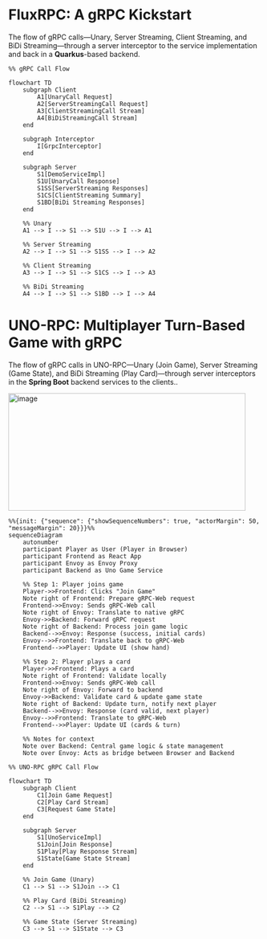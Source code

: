 # FluxRPC: A gRPC Kickstart

The flow of gRPC calls—Unary, Server Streaming, Client Streaming, and BiDi Streaming—through a server interceptor to the service implementation and back in a **Quarkus**-based backend.

```mermaid
%% gRPC Call Flow

flowchart TD
    subgraph Client
        A1[UnaryCall Request]
        A2[ServerStreamingCall Request]
        A3[ClientStreamingCall Stream]
        A4[BiDiStreamingCall Stream]
    end

    subgraph Interceptor
        I[GrpcInterceptor]
    end

    subgraph Server
        S1[DemoServiceImpl]
        S1U[UnaryCall Response]
        S1SS[ServerStreaming Responses]
        S1CS[ClientStreaming Summary]
        S1BD[BiDi Streaming Responses]
    end

    %% Unary
    A1 --> I --> S1 --> S1U --> I --> A1

    %% Server Streaming
    A2 --> I --> S1 --> S1SS --> I --> A2

    %% Client Streaming
    A3 --> I --> S1 --> S1CS --> I --> A3

    %% BiDi Streaming
    A4 --> I --> S1 --> S1BD --> I --> A4
```

# UNO-RPC: Multiplayer Turn-Based Game with gRPC

The flow of gRPC calls in UNO-RPC—Unary (Join Game), Server Streaming (Game State), and BiDi Streaming (Play Card)—through server interceptors in the **Spring Boot** backend services to the clients..

<img width="473" height="234" alt="image" src="https://github.com/user-attachments/assets/f31195f4-5df5-44a1-89e9-98593c814953" />

```mermaid
%%{init: {"sequence": {"showSequenceNumbers": true, "actorMargin": 50, "messageMargin": 20}}}%%
sequenceDiagram
    autonumber
    participant Player as User (Player in Browser)
    participant Frontend as React App
    participant Envoy as Envoy Proxy
    participant Backend as Uno Game Service

    %% Step 1: Player joins game
    Player->>Frontend: Clicks "Join Game"
    Note right of Frontend: Prepare gRPC-Web request
    Frontend->>Envoy: Sends gRPC-Web call
    Note right of Envoy: Translate to native gRPC
    Envoy->>Backend: Forward gRPC request
    Note right of Backend: Process join game logic
    Backend-->>Envoy: Response (success, initial cards)
    Envoy-->>Frontend: Translate back to gRPC-Web
    Frontend-->>Player: Update UI (show hand)

    %% Step 2: Player plays a card
    Player->>Frontend: Plays a card
    Note right of Frontend: Validate locally
    Frontend->>Envoy: Sends gRPC-Web call
    Note right of Envoy: Forward to backend
    Envoy->>Backend: Validate card & update game state
    Note right of Backend: Update turn, notify next player
    Backend-->>Envoy: Response (card valid, next player)
    Envoy-->>Frontend: Translate to gRPC-Web
    Frontend-->>Player: Update UI (cards & turn)
    
    %% Notes for context
    Note over Backend: Central game logic & state management
    Note over Envoy: Acts as bridge between Browser and Backend
```

```mermaid
%% UNO-RPC gRPC Call Flow

flowchart TD
    subgraph Client
        C1[Join Game Request]
        C2[Play Card Stream]
        C3[Request Game State]
    end

    subgraph Server
        S1[UnoServiceImpl]
        S1Join[Join Response]
        S1Play[Play Response Stream]
        S1State[Game State Stream]
    end

    %% Join Game (Unary)
    C1 --> S1 --> S1Join --> C1

    %% Play Card (BiDi Streaming)
    C2 --> S1 --> S1Play --> C2

    %% Game State (Server Streaming)
    C3 --> S1 --> S1State --> C3
```
